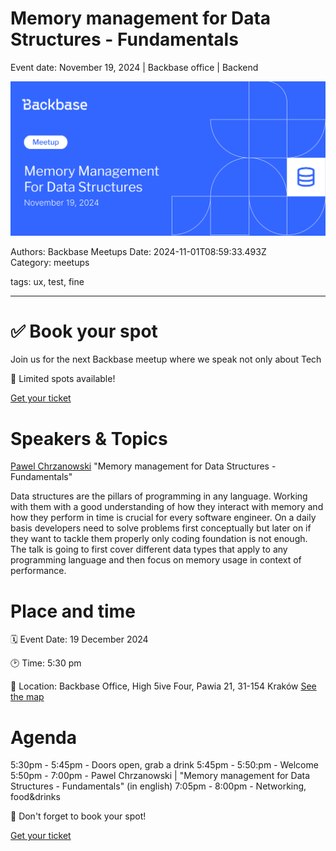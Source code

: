 # Memory management for Data Structures - Fundamentals

Event date: November 19, 2024 | Backbase office | Backend

![](assets/placeholder.png)

Authors: Backbase Meetups
Date: 2024-11-01T08:59:33.493Z  
Category: meetups

tags: ux, test, fine
 
--- 

# ✅ Book your spot


Join us for the next Backbase meetup where we speak not only about Tech

🚨 Limited spots available!

[Get your ticket](https://www.meetup.com/backbase-meetups/events/304374021)

# Speakers & Topics

[Pawel Chrzanowski](https://www.linkedin.com/in/pchrzanowski/)
"Memory management for Data Structures - Fundamentals"

Data structures are the pillars of programming in any language. Working with them with a good understanding of how they interact with memory and how they perform in time is crucial for every software engineer.
On a daily basis developers need to solve problems first conceptually but later on if they want to tackle them properly only coding foundation is not enough.
The talk is going to first cover different data types that apply to any programming language and then focus on memory usage in context of performance.

# Place and time

🗓️ Event Date: 19 December 2024

🕑 Time: 5:30 pm

📍 Location: Backbase Office, High 5ive Four, Pawia 21, 31-154 Kraków
[See the map](https://googlemaps)

# Agenda

5:30pm - 5:45pm - Doors open, grab a drink
5:45pm - 5:50:pm - Welcome
5:50pm - 7:00pm - Pawel Chrzanowski | "Memory management for Data Structures - Fundamentals" (in english)
7:05pm - 8:00pm - Networking, food&drinks

🚨 Don't forget to book your spot!

[Get your ticket](https://www.meetup.com/backbase-meetups/events/304374021)
